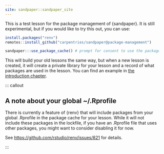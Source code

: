 ```yaml
---
site: sandpaper::sandpaper_site
---
```


This is a test lesson for the package management of {sandpaper}. It is still 
experimental, but if you would like to try this out, you can use:

```r
install.packages("renv")
remotes::install_github("carpentries/sandpaper@package-management")

sandpaper:::use_package_cache() # prompt for consent to use the package cache
```

This will build your old lessons the same way, but when a new lesson is created,
it will create a private library for your lesson and a record of what packages
are used in the lesson. You can find an example in [the introduction 
chapter](01-introduction.Rmd).

::: callout

## A note about your global ~/.Rprofile

There is currently a feature of {renv} that will include packages from your
global .Rprofile in the package cache for your lesson. While it will not include
these packages in the lockfile, if you have an .Rprofile file that uses other
packages, you might want to consider disabling it for now.

See <https://github.com/rstudio/renv/issues/821> for details.

:::


